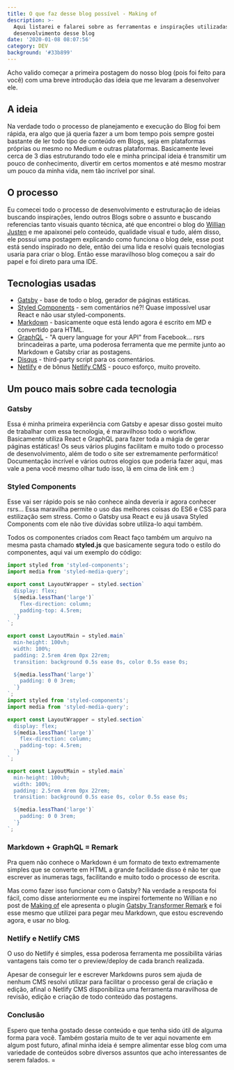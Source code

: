 ```yaml
---
title: O que faz desse blog possível - Making of
description: >-
  Aqui listarei e falarei sobre as ferramentas e inspirações utilizadas para o
  desenvolvimento desse blog
date: '2020-01-08 08:07:56'
category: DEV
background: '#33b899'
---
```

Acho valido começar a primeira postagem do nosso blog (pois foi feito para você) com uma breve introdução das ideia que me levaram a desenvolver ele.

## A ideia

Na verdade todo o processo de planejamento e execução do Blog foi bem rápida, era algo que já queria fazer a um bom tempo pois sempre gostei bastante de ler todo tipo de conteúdo em Blogs, seja em plataformas próprias ou mesmo no Medium e outras plataformas. Basicamente levei cerca de 3 dias estruturando todo ele e minha principal ideia é transmitir um pouco de conhecimento, divertir em certos momentos e até mesmo mostrar um pouco da minha vida, nem tão incrível por sinal.

## O processo

Eu comecei todo o processo de desenvolvimento e estruturação de ideias buscando inspirações, lendo outros Blogs sobre o assunto e buscando referencias tanto visuais quanto técnica, até que encontrei o blog do [Willian Justen](https://willianjusten.com.br/) e me apaixonei pelo conteúdo, qualidade visual e tudo, além disso, ele possuí uma postagem explicando como funciona o blog dele, esse post está sendo inspirado no dele, então dei uma lida e resolvi quais tecnologias usaria para criar o blog. Então esse maravilhoso blog começou a sair do papel e foi direto para uma IDE.

## Tecnologias usadas

* [Gatsby](https://www.gatsbyjs.org/) - base de todo o blog, gerador de páginas estáticas.
* [Styled Components](https://www.styled-components.com/) - sem comentários né?! Quase impossível usar React e não usar styled-components.
* [Markdown](https://daringfireball.net/projects/markdown/) - basicamente oque está lendo agora é escrito em MD e convertido para HTML.
* [GraphQL](https://graphql.org/) - "A query language for your API" from Facebook... rsrs brincadeiras a parte, uma poderosa ferramenta que me permite junto ao Markdown e Gatsby criar as postagens.
* [Disqus](https://disqus.com/) - third-party script para os comentários.
* [Netlify](https://www.netlify.com/) e de bônus [Netlify CMS](https://www.netlifycms.org/) - pouco esforço, muito proveito.

## Um pouco mais sobre cada tecnologia

### Gatsby

Essa é minha primeira experiência com Gatsby e apesar disso gostei muito de trabalhar com essa tecnologia, é maravilhoso todo o workflow. Basicamente utiliza React e GraphQL para fazer toda a mágia de gerar páginas estáticas! Os seus vários plugins facilitam e muito todo o processo de desenvolvimento, além de todo o site ser extremamente performático! Documentação incrível e vários outros elogios que poderia fazer aqui, mas vale a pena você mesmo olhar tudo isso, lá em cima de link em :)

### Styled Components

Esse vai ser rápido pois se não conhece ainda deveria ir agora conhecer rsrs... Essa maravilha permite o uso das melhores coisas do ES6 e CSS para estilização sem stress. Como o Gatsby usa React e eu já usava Styled Components com ele não tive dúvidas sobre utiliza-lo aqui também.

Todos os componentes criados com React faço também um arquivo na mesma pasta chamado **styled.js** que basicamente segura todo o estilo do componentes, aqui vai um exemplo do código:

```js
import styled from 'styled-components';
import media from 'styled-media-query';

export const LayoutWrapper = styled.section`
  display: flex;
  ${media.lessThan('large')`
    flex-direction: column;
    padding-top: 4.5rem;
  `}
`;

export const LayoutMain = styled.main`
  min-height: 100vh;
  width: 100%;
  padding: 2.5rem 4rem 0px 22rem;
  transition: background 0.5s ease 0s, color 0.5s ease 0s;

  ${media.lessThan('large')`
    padding: 0 0 3rem;
  `}
`;import styled from 'styled-components';
import media from 'styled-media-query';

export const LayoutWrapper = styled.section`
  display: flex;
  ${media.lessThan('large')`
    flex-direction: column;
    padding-top: 4.5rem;
  `}
`;

export const LayoutMain = styled.main`
  min-height: 100vh;
  width: 100%;
  padding: 2.5rem 4rem 0px 22rem;
  transition: background 0.5s ease 0s, color 0.5s ease 0s;

  ${media.lessThan('large')`
    padding: 0 0 3rem;
  `}
`;
```

### Markdown + GraphQL = Remark

Pra quem não conhece o Markdown é um formato de texto extremamente simples que se converte em HTML a grande facilidade disso é não ter que escrever as inumeras tags, facilitando e muito todo o processo de escrita.

Mas como fazer isso funcionar com o Gatsby? Na verdade a resposta foi fácil, como disse anteriormente eu me inspirei fortemente no Willian e no post de [Making of](https://willianjusten.com.br/making-of-blog-novo/) ele apresenta o plugin [Gatsby Transformer Remark](https://www.gatsbyjs.org/packages/gatsby-transformer-remark/https://www.gatsbyjs.org/packages/gatsby-transformer-remark/) e foi esse mesmo que utilizei para pegar meu Markdown, que estou escrevendo agora, e usar no blog.

### Netlify e Netlify CMS

O uso do Netlify é simples, essa poderosa ferramenta me possibilita várias vantagens tais como ter o preview/deploy de cada branch realizada.

Apesar de conseguir ler e escrever Markdowns puros sem ajuda de nenhum CMS resolvi utilizar para facilitar o processo geral de criação e edição, afinal o Netlify CMS disponibiliza uma ferramenta maravilhosa de revisão, edição e criação de todo conteúdo das postagens.

### Conclusão

Espero que tenha gostado desse conteúdo e que tenha sido útil de alguma forma para você. Também gostaria muito de te ver aqui novamente em algum post futuro, afinal minha ideia é sempre alimentar esse blog com uma variedade de conteúdos sobre diversos assuntos que acho interessantes de serem falados. =
